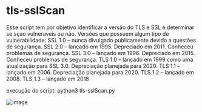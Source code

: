 # tls-sslScan
Esse script tem por objetivo identificar a versão do TLS e SSL e determinar se sçao vulneraveis ou não. 
Versões que possuem algum tipo de vulnerabilidade:
SSL 1.0 – nunca divulgado publicamente devido a questões de segurança.
SSL 2.0 – lançado em 1995. Depreciado em 2011. Conheceu problemas de segurança.
SSL 3.0 – lançado em 1996. Depreciado em 2015. Conheceu problemas de segurança.
TLS 1.0 – lançado em 1999 como uma atualização para SSL 3.0. Depreciação planejada para 2020.
TLS 1.1 – lançado em 2006. Depreciação planejada para 2020.
TLS 1.2 – lançado em 2008.
TLS 1.3 – lançado em 2018

execução do script:
python3  tls-sslScan.py

![image](https://github.com/user-attachments/assets/382b678d-129f-440f-968c-ab53b0c29155)


